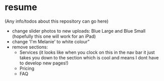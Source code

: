 # resume
(Any info/todos about this repository can go here)

- change slider photos to new uploads: Blue Large and Blue Small (hopefully this one will work for an iPad)
-  change 'I'm Melanie' to white colour"
- remove sections:
  - Services (it looks like when you clock on this in the nav bar it just takes you down to the section which is cool and means I dont have to develop new pages!)
  - Pricing
  - FAQ
